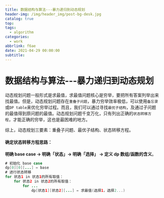 ```yaml
---
title: 数据结构与算法---暴力递归到动态规划
header-img: /img/header_img/post-bg-desk.jpg
catalog: true
top:
tags:
  - algorithm
categories:
  - work
abbrlink: f6ae
date: 2021-04-29 00:00:00
subtitle:
---
```


# 数据结构与算法---暴力递归到动态规划

动态规划问题一般形式是求最值，求最值问题核心是穷举，要把所有答案列举出来找最值。但是，动态规划问题存在`重叠子问题`，暴力穷举效率极低，可以使用`备忘录`或`DP table`来优化穷举过程。而且，我们可以通过寻找`最优子结构`，及通过子问题的最值得到原问题的最值。动态规划问题千变万化，只有列出正确的`状态转移方程`，才能正确的穷举，这也是最困难的地方。

综上，动态规划三要素：重叠子问题、最优子结构、状态转移方程。

#### 确定状态转移方程思路：

**明确 base case -> 明确「状态」-> 明确「选择」 -> 定义 dp 数组/函数的含义**。

```java
# 初始化 base case
dp[0][0][...] = base
# 进行状态转移
for 状态1 in 状态1的所有取值：
    for 状态2 in 状态2的所有取值：
        for ...
            dp[状态1][状态2][...] = 求最值(选择1，选择2...)
```

